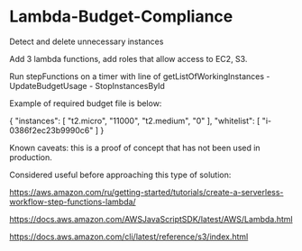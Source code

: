 # Lambda-Budget-Compliance
Detect and delete unnecessary instances


Add 3 lambda functions, add roles that allow access to EC2, S3.

Run stepFunctions on a timer with line of getListOfWorkingInstances - UpdateBudgetUsage - StopInstancesById

Example of required budget file is below:

{ 
  "instances": [
    "t2.micro", "11000",
    "t2.medium", "0"
    ],
  "whitelist": [
    "i-0386f2ec23b9990c6"
    ]
}

Known caveats: this is a proof of concept that has not been used in production.

Considered useful before approaching this type of solution:

https://aws.amazon.com/ru/getting-started/tutorials/create-a-serverless-workflow-step-functions-lambda/

https://docs.aws.amazon.com/AWSJavaScriptSDK/latest/AWS/Lambda.html

https://docs.aws.amazon.com/cli/latest/reference/s3/index.html
